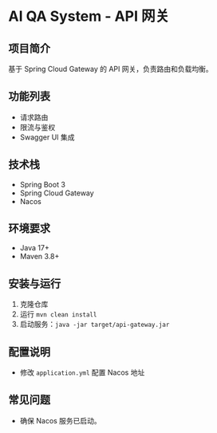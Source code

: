 # AI QA System - API 网关

## 项目简介
基于 Spring Cloud Gateway 的 API 网关，负责路由和负载均衡。

## 功能列表
- 请求路由
- 限流与鉴权
- Swagger UI 集成

## 技术栈
- Spring Boot 3
- Spring Cloud Gateway
- Nacos

## 环境要求
- Java 17+
- Maven 3.8+

## 安装与运行
1. 克隆仓库
2. 运行 `mvn clean install`
3. 启动服务：`java -jar target/api-gateway.jar`

## 配置说明
- 修改 `application.yml` 配置 Nacos 地址

## 常见问题
- 确保 Nacos 服务已启动。